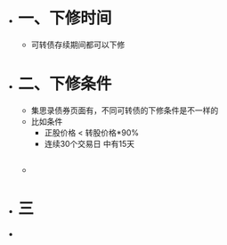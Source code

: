 - # 一、下修时间
	- 可转债存续期间都可以下修
- # 二、下修条件
	- 集思录债券页面有，不同可转债的下修条件是不一样的
	- 比如条件
		- 正股价格  <  转股价格*90%
		- 连续30个交易日 中有15天
	- ##
- # 三
-